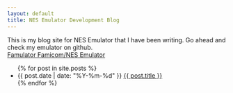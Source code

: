 ```yaml
---
layout: default
title: NES Emulator Development Blog
---
```


This is my blog site for NES Emulator that I have been writing.
Go ahead and check my emulator on github.<br>
[Famulator Famicom/NES Emulator](https://github.com/tsubo164/Famulator)

<ul>
  {% for post in site.posts %}
    <li>
      {{ post.date | date: "%Y-%m-%d" }} <a href="{{ post.url | absolute_url }}">{{ post.title }}</a>
    </li>
  {% endfor %}
</ul>
